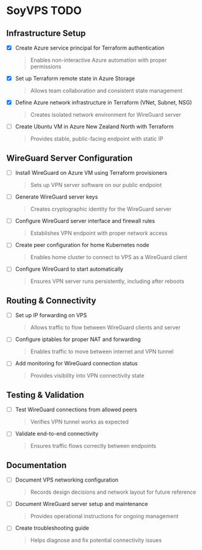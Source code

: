 # SoyVPS TODO

## Infrastructure Setup

- [x] Create Azure service principal for Terraform authentication
  > Enables non-interactive Azure automation with proper permissions

- [x] Set up Terraform remote state in Azure Storage
  > Allows team collaboration and consistent state management

- [x] Define Azure network infrastructure in Terraform (VNet, Subnet, NSG)
  > Creates isolated network environment for WireGuard server

- [ ] Create Ubuntu VM in Azure New Zealand North with Terraform
  > Provides stable, public-facing endpoint with static IP

## WireGuard Server Configuration

- [ ] Install WireGuard on Azure VM using Terraform provisioners
  > Sets up VPN server software on our public endpoint

- [ ] Generate WireGuard server keys
  > Creates cryptographic identity for the WireGuard server

- [ ] Configure WireGuard server interface and firewall rules
  > Establishes VPN endpoint with proper network access

- [ ] Create peer configuration for home Kubernetes node
  > Enables home cluster to connect to VPS as a WireGuard client

- [ ] Configure WireGuard to start automatically
  > Ensures VPN server runs persistently, including after reboots

## Routing & Connectivity

- [ ] Set up IP forwarding on VPS
  > Allows traffic to flow between WireGuard clients and server

- [ ] Configure iptables for proper NAT and forwarding
  > Enables traffic to move between internet and VPN tunnel

- [ ] Add monitoring for WireGuard connection status
  > Provides visibility into VPN connectivity state

## Testing & Validation

- [ ] Test WireGuard connections from allowed peers
  > Verifies VPN tunnel works as expected

- [ ] Validate end-to-end connectivity
  > Ensures traffic flows correctly between endpoints

## Documentation

- [ ] Document VPS networking configuration
  > Records design decisions and network layout for future reference

- [ ] Document WireGuard server setup and maintenance
  > Provides operational instructions for ongoing management

- [ ] Create troubleshooting guide
  > Helps diagnose and fix potential connectivity issues
  